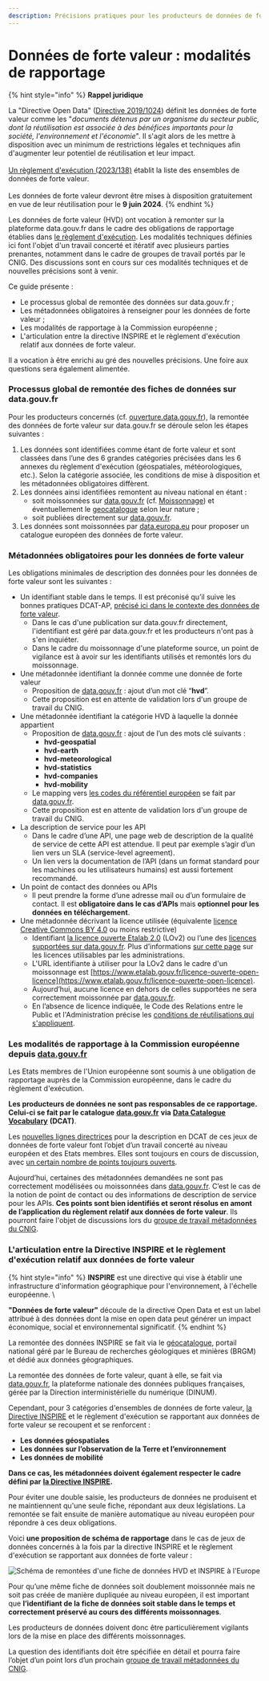 ```yaml
---
description: Précisions pratiques pour les producteurs de données de forte valeur
---
```


# Données de forte valeur : modalités de rapportage

{% hint style="info" %}
**Rappel juridique**

La "Directive Open Data" ([Directive 2019/1024](https://eur-lex.europa.eu/legal-content/FR/TXT/HTML/?uri=CELEX:32019L1024)) définit les données de forte valeur comme les "_documents détenus par un organisme du secteur public, dont la réutilisation est associée à des bénéfices importants pour la société, l'environnement et l'économie_". Il s'agit alors de les mettre à disposition avec un minimum de restrictions légales et techniques afin d'augmenter leur potentiel de réutilisation et leur impact.\
\
[Un règlement d'exécution (2023/138)](https://eur-lex.europa.eu/legal-content/FR/TXT/HTML/?uri=CELEX:32023R0138) établit la liste des ensembles de données de forte valeur.\
\
Les données de forte valeur devront être mises à disposition gratuitement en vue de leur réutilisation pour le **9 juin 2024**.
{% endhint %}

Les données de forte valeur (HVD) ont vocation à remonter sur la plateforme data.gouv.fr dans le cadre des obligations de rapportage établies dans [le règlement d'exécution](https://eur-lex.europa.eu/legal-content/FR/TXT/HTML/?uri=CELEX:32023R0138). Les modalités techniques définies ici font l'objet d'un travail concerté et itératif avec plusieurs parties prenantes, notamment dans le cadre de groupes de travail portés par le CNIG. Des discussions sont en cours sur ces modalités techniques et de nouvelles précisions sont à venir.

Ce guide présente :

* Le processus global de remontée des données sur data.gouv.fr ;
* Les métadonnées obligatoires à renseigner pour les données de forte valeur ;
* Les modalités de rapportage à la Commission européenne ;&#x20;
* L'articulation entre la directive INSPIRE et le règlement d'exécution relatif aux données de forte valeur.

Il a vocation à être enrichi au gré des nouvelles précisions. Une foire aux questions sera également alimentée.

### Processus global de remontée des fiches de données sur data.gouv.fr

Pour les producteurs concernés (cf. [ouverture.data.gouv.fr](https://ouverture.data.gouv.fr/)), la remontée des données de forte valeur sur data.gouv.fr se déroule selon les étapes suivantes :

1. Les données sont identifiées comme étant de forte valeur et sont classées dans l’une des 6 grandes catégories précisées dans les 6 annexes du règlement d'exécution (géospatiales, météorologiques, etc.). Selon la catégorie associée, les conditions de mise à disposition et les métadonnées obligatoires diffèrent.
2. Les données ainsi identifiées remontent au niveau national en étant :
   * soit moissonnées sur [data.gouv.fr](http://data.gouv.fr/) (cf. [Moissonnage](../guide-data.gouv.fr/moissonnage/)) et éventuellement le [geocatalogue](https://www.geocatalogue.fr/) selon leur nature ;
   * soit publiées directement sur [data.gouv.fr](https://www.data.gouv.fr/).
3. Les données sont moissonnées par [data.europa.eu](https://data.europa.eu/en) pour proposer un catalogue européen des données de forte valeur.

### Métadonnées obligatoires pour les données de forte valeur

Les obligations minimales de description des données pour les données de forte valeur sont les suivantes :

* Un identifiant stable dans le temps. Il est préconisé qu’il suive les bonnes pratiques DCAT-AP, [précisé ici dans le contexte des données de forte valeur](https://semiceu.github.io/DCAT-AP/releases/2.2.0-hvd/#c2).
  * Dans le cas d'une publication sur data.gouv.fr directement, l'identifiant est géré par data.gouv.fr et les producteurs n'ont pas à s'en inquiéter.
  * Dans le cadre du moissonnage d'une plateforme source, un point de vigilance est à avoir sur les identifiants utilisés et remontés lors du moissonnage.
* Une métadonnée identifiant la donnée comme une donnée de forte valeur
  * Proposition de [data.gouv.fr](http://data.gouv.fr) : ajout d’un mot clé “**hvd**”.
  * Cette proposition est en attente de validation lors d'un groupe de travail du CNIG.
* Une métadonnée identifiant la catégorie HVD à laquelle la donnée appartient
  * Proposition de [data.gouv.fr](http://data.gouv.fr) : ajout de l’un des mots clé suivants :
    * **hvd-geospatial**
    * **hvd-earth**
    * **hvd-meteorological**
    * **hvd-statistics**
    * **hvd-companies**
    * **hvd-mobility**
  * Le mapping vers [les codes du référentiel européen](https://op.europa.eu/en/web/eu-vocabularies/dataset/-/resource?uri=http://publications.europa.eu/resource/dataset/high-value-dataset-category) se fait par [data.gouv.fr](http://data.gouv.fr).
  * Cette proposition est en attente de validation lors d'un groupe de travail du CNIG.
* La description de service pour les API
  * Dans le cadre d’une API, une page web de description de la qualité de service de cette API est attendue. Il peut par exemple s’agir d’un lien vers un SLA (service-level agreement).
  * Un lien vers la documentation de l’API (dans un format standard pour les machines ou les utilisateurs humains) est aussi fortement recommandé.
* Un point de contact des données ou APIs
  * Il peut prendre la forme d’une adresse mail ou d’un formulaire de contact. Il est **obligatoire dans le cas d’APIs** mais **optionnel pour les données en téléchargement**.
* Une métadonnée décrivant la licence utilisée (équivalente [licence Creative Commons BY 4.0](https://creativecommons.org/licenses/by/4.0/) ou moins restrictive)
  * Identifiant [la licence ouverte Etalab 2.0](https://www.etalab.gouv.fr/wp-content/uploads/2017/04/ETALAB-Licence-Ouverte-v2.0.pdf) (LOv2) ou l’une des [licences supportées sur data.gouv.fr](https://www.data.gouv.fr/api/1/datasets/licenses/). Plus d’informations [sur cette page](https://www.data.gouv.fr/fr/pages/legal/licences/) sur les licences utilisables par les administrations.
  * L'URL identifiante à utiliser pour la LOv2 dans le cadre d'un moissonnage est [https://www.etalab.gouv.fr/licence-ouverte-open-licence](https://www.etalab.gouv.fr/licence-ouverte-open-licence).
  * Aujourd’hui, aucune licence en dehors de celles supportées ne sera correctement moissonnée par [data.gouv.fr](http://data.gouv.fr).
  * En l’absence de licence indiquée, le Code des Relations entre le Public et l'Administration précise les [conditions de réutilisations qui s'appliquent](https://www.legifrance.gouv.fr/codes/article\_lc/LEGIARTI000032255220).

### Les modalités de rapportage à la Commission européenne depuis [data.gouv.fr](http://data.gouv.fr)

Les Etats membres de l'Union européenne sont soumis à une obligation de rapportage auprès de la Commission européenne, dans le cadre du règlement d'exécution.

**Les producteurs de données ne sont pas responsables de ce rapportage. Celui-ci se fait par le catalogue** [**data.gouv.fr**](http://data.gouv.fr) **via** [**Data Catalogue Vocabulary**](https://w3c.github.io/dxwg/dcat/) **(DCAT)**.&#x20;

Les [nouvelles lignes directrices](https://semiceu.github.io/DCAT-AP/releases/2.2.0-hvd/) pour la description en DCAT de ces jeux de données de forte valeur font l’objet d’un travail concerté au niveau européen et des Etats membres. Elles sont toujours en cours de discussion, avec [un certain nombre de points toujours ouverts](https://github.com/SEMICeu/DCAT-AP/issues?q=is%3Aissue+is%3Aopen+label%3AHVD).

Aujourd’hui, certaines des métadonnées demandées ne sont pas correctement modélisées ou moissonnées dans [data.gouv.fr](http://data.gouv.fr). C’est le cas de la notion de point de contact ou des informations de description de service pour les APIs. **Ces points sont bien identifiés et seront résolus en amont de l’application du règlement relatif aux données de forte valeur**. Ils pourront faire l'objet de discussions lors du [groupe de travail métadonnées du CNIG](https://cnig.gouv.fr/gt-metadonnees-a958.html).

### L'articulation entre la Directive INSPIRE et le règlement d'exécution relatif aux données de forte valeur&#x20;

{% hint style="info" %}
**INSPIRE** est une directive qui vise à établir une infrastructure d'information géographique pour l'environnement, à l'échelle européenne. \


**"Données de forte valeur"** découle de la directive Open Data et est un label attribué à des données dont la mise en open data peut générer un impact économique, social et environnemental significatif.
{% endhint %}

La remontée des données INSPIRE se fait via le [géocatalogue](https://www.geocatalogue.fr/), portail national géré par le Bureau de recherches géologiques et minières (BRGM) et dédié aux données géographiques.

La remontée des données de forte valeur, quant à elle, se fait via [data.gouv.fr](https://www.data.gouv.fr/fr/), la plateforme nationale des données publiques françaises, gérée par la Direction interministérielle du numérique (DINUM).

Cependant, pour 3 catégories d'ensembles de données de forte valeur, [la Directive INSPIRE](https://eur-lex.europa.eu/legal-content/FR/ALL/?uri=celex%3A32007L0002) et le règlement d'exécution se rapportant aux données de forte valeur se recoupent et se renforcent :&#x20;

* **Les données géospatiales**
* **Les données sur l’observation de la Terre et l’environnement**
* **Les données de mobilité**

**Dans ce cas, les métadonnées doivent également respecter le cadre défini par** [**la Directive INSPIRE**](https://eur-lex.europa.eu/legal-content/FR/ALL/?uri=celex%3A32007L0002)**.**

Pour éviter une double saisie, les producteurs de données ne produisent et ne maintiennent qu'une seule fiche, répondant aux deux législations. La remontée se fait ensuite de manière automatique au niveau européen pour répondre à ces deux obligations.&#x20;

Voici **une proposition de schéma de rapportage** dans le cas de jeux de données concernés à la fois par la directive INSPIRE et le règlement d'exécution se rapportant aux données de forte valeur :

![Schéma de remontées d'une fiche de données HVD et INSPIRE à l'Europe](https://raw.githubusercontent.com/etalab/guides.data.gouv.fr/main/.gitbook/assets/sch%C3%A9ma%20remont%C3%A9e%20hvd.png)

Pour qu’une même fiche de données soit doublement moissonnée mais ne soit pas créée de manière dupliquée au niveau européen, il est important que **l’identifiant de la fiche de données soit stable dans le temps et correctement préservé au cours des différents moissonnages**.

Les producteurs de données doivent donc être particulièrement vigilants lors de la mise en place des différents moissonnages.

La question des identifiants doit être spécifiée en détail et pourra faire l’objet d’un point lors d’un prochain [groupe de travail métadonnées du CNIG](https://cnig.gouv.fr/gt-metadonnees-a958.html).
